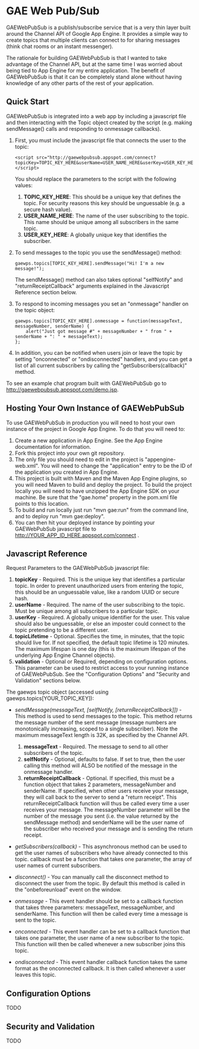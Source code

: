 # GAE Web Pub/Sub #

GAEWebPubSub is a publish/subscribe service that is a very thin layer built
around the Channel API of Google App Engine. It provides a simple way to
create topics that multiple clients can connect to for sharing messages (think
chat rooms or an instant messenger).

The rationale for building GAEWebPubSub is that I wanted to take advantage
of the Channel API, but at the same time I was worried about being tied to
App Engine for my entire application. The benefit of GAEWebPubSub is that it
can be completely stand alone without having knowledge of any other parts of
the rest of your application.

## Quick Start ##

GAEWebPubSub is integrated into a web app by including a javascript file and
then interacting with the Topic object created by the script (e.g. making
sendMessage() calls and responding to onmessage callbacks).

1.  First, you must include the javascript file that connects the user to the
    topic:

        <script src="http://gaewebpubsub.appspot.com/connect?topicKey=TOPIC_KEY_HERE&userName=USER_NAME_HERE&userKey=USER_KEY_HERE"></script>

    You should replace the parameters to the script with the following values:
    1.  **TOPIC_KEY_HERE**: This should be a unique key that defines the
        topic. For security reasons this key should be unguessable (e.g. a
        secure hash value).
    2.  **USER_NAME_HERE**: The name of the user subscribing to the topic.
        This name should be unique among all subscribers in the same topic.
    3.  **USER_KEY_HERE**: A globally unique key that identifies the
        subscriber.

2.  To send messages to the topic you use the sendMessage() method:

        gaewps.topics[TOPIC_KEY_HERE].sendMessage("Hi! I'm a new message!");

    The sendMessage() method can also takes optional "selfNotify" and
    "returnReceiptCallback" arguments explained in the Javascript Reference
    section below.

3.  To respond to incoming messages you set an "onmessage" handler on the
    topic object:

        gaewps.topics[TOPIC_KEY_HERE].onmessage = function(messageText, messageNumber, senderName) {
            alert("Just got message #" + messageNumber + " from " + senderName + ": " + messageText);
        };

4.  In addition, you can be notified when users join or leave the topic by
    setting "onconnected" or "ondisconnected" handlers, and you can get a list
    of all current subscribers by calling the "getSubscribers(callback)"
    method.

To see an example chat program built with GAEWebPubSub go to
<http://gaewebpubsub.appspot.com/demo.jsp>.

## Hosting Your Own Instance of GAEWebPubSub ##

To use GAEWebPubSub in production you will need to host your own instance of
the project in Google App Engine. To do that you will need to:

1.  Create a new application in App Engine. See the App Engine documentation
    for information.
2.  Fork this project into your own git repository.
3.  The only file you should need to edit in the project is
    "appengine-web.xml". You will need to change the "application" entry to
    be the ID of the application you created in App Engine.
4.  This project is built with Maven and the Maven App Engine plugins, so you
    will need Maven to build and deploy the project. To build the project
    locally you will need to have unzipped the App Engine SDK on your machine.
    Be sure that the "gae.home" property in the pom.xml file points to this
    location.
5.  To build and run locally just run "mvn gae:run" from the command line, and
    to deploy run "mvn gae:deploy".
6.  You can then hit your deployed instance by pointing your GAEWebPubSub
    javascript file to http://YOUR_APP_ID_HERE.appspot.com/connect .

## Javascript Reference ##

Request Parameters to the GAEWebPubSub javascript file:

1.  **topicKey** - Required. This is the unique key that identifies a particular
    topic. In order to prevent unauthorized users from entering the topic,
    this should be an unguessable value, like a random UUID or secure hash.
2.  **userName** - Required. The name of the user subscribing to the topic. Must
    be unique among all subscribers to a particular topic.
3.  **userKey** - Required. A globally unique identifier for the user. This
    value should also be unguessable, or else an imposter could connect to the
    topic pretending to be a different user.
4.  **topicLifetime** - Optional. Specifies the time, in minutes, that the topic
    should live for. If not specified, the default topic lifetime is 120
    minutes. The maximum lifespan is one day (this is the maximum lifespan of
    the underlying App Engine Channel objects).
5.  **validation** - Optional or Required, depending on configuration options.
    This parameter can be used to restrict access to your running instance of
    GAEWebPubSub. See the "Configuration Options" and "Security and Validation"
    sections below.

The gaewps topic object (accessed using gaewps.topics[YOUR_TOPIC_KEY]):

+   *sendMessage(messageText, [selfNotify, [returnReceiptCallback]])* - This
    method is used to send messages to the topic. This method returns the
    message number of the sent message (message numbers are monotonically
    increasing, scoped to a single subscriber). Note the maximum messageText
    length is 32K, as specified by the Channel API.
    1.  **messageText** - Required. The message to send to all other subscribers
        of the topic.
    2.  **selfNotify** - Optional, defaults to false. If set to true, then the
        user calling this method will ALSO be notified of the message in the
        onmessage handler.
    3.  **returnReceiptCallback** - Optional. If specified, this must be a
        function object that takes 2 parameters, messageNumber and
        senderName. If specified, when other users receive your message, they
        will call back to the server to send a "return receipt". This
        returnReceiptCallback function will thus be called every time a
        user receives your message. The messageNumber parameter will be
        the number of the message you sent (i.e. the value returned by the
        sendMessage method) and senderName will be the user name of the
        subscriber who received your message and is sending the return
        receipt.

+   *getSubscribers(callback)* - This asynchronous method can be used to get
    the user names of subscribers who have already connected to this topic.
    callback must be a function that takes one parameter, the array of user
    names of current subscribers.

+   *disconnect()* - You can manually call the disconnect method to disconnect
    the user from the topic. By default this method is called in the
    "onbeforeunload" event on the window.

+   *onmessage* - This event handler should be set to a callback function that
    takes three parameters: messageText, messageNumber, and senderName. This
    function will then be called every time a message is sent to the topic.

+   *onconnected* - This event handler can be set to a callback function that
    takes one parameter, the user name of a new subscriber to the topic. This
    function will then be called whenever a new subscriber joins this topic.

+   *ondisconnected* - This event handler callback function takes the same
    format as the onconnected callback. It is then called whenever a user
    leaves this topic.

## Configuration Options ##

TODO

## Security and Validation ##

TODO